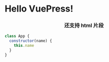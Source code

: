 # Hello VuePress!

<h3 style="text-align: center;">
还支持 html 片段
</h3>

```js
class App {
  constructor(name) {
    this.name
  }
}
```
